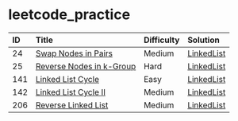 # leetcode_practice

| ID | Title | Difficulty | Solution
| :------------ | :------------ | :------------ | :------------ |
| 24 | [Swap Nodes in Pairs](https://leetcode.com/problems/swap-nodes-in-pairs/) | Medium | [LinkedList](linkedList/24.py)|
| 25 | [Reverse Nodes in k-Group](https://leetcode.com/problems/reverse-nodes-in-k-group/) | Hard | [LinkedList](linkedList/2.p5y)|
| 141 | [Linked List Cycle](https://leetcode.com/problems/linked-list-cycle/) | Easy | [LinkedList](linkedList/141.py)|
| 142 | [Linked List Cycle II](https://leetcode.com/problems/linked-list-cycle-ii/) | Medium | [LinkedList](linkedList/142.py)|
| 206 | [Reverse Linked List](https://leetcode.com/problems/reverse-linked-list/) | Medium | [LinkedList](linkedList/206.py)|